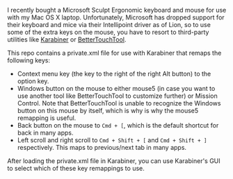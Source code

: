 I recently bought a Microsoft Sculpt Ergonomic keyboard and mouse for use with
my Mac OS X laptop. Unfortunately, Microsoft has dropped support for their
keyboard and mice via their Intellipoint driver as of Lion, so to use some of
the extra keys on the mouse, you have to resort to third-party utilities like
[Karabiner](https://pqrs.org/osx/karabiner/) or
[BetterTouchTool](https://www.boastr.net).

This repo contains a private.xml file for use with Karabiner that remaps the
following keys:

- Context menu key (the key to the right of the right Alt button) to the option
  key.
- Windows button on the mouse to either mouse5 (in case you want to use another
  tool like BetterTouchTool to customize further) or Mission Control. Note that
  BetterTouchTool is unable to recognize the Windows button on this mouse by
  itself, which is why is why the mouse5 remapping is useful.
- Back button on the mouse to `Cmd + [`, which is the default shortcut for back
  in many apps.
- Left scroll and right scroll to `Cmd + Shift + [` and `Cmd + Shift + ]`
  respectively. This maps to previous/next tab in many apps.

After loading the private.xml file in Karabiner, you can use Karabiner's GUI to
select which of these key remappings to use.